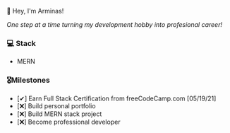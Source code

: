 👋 Hey, I'm Arminas!

*One step at a time turning my development hobby into profesional career!*

### 💻 Stack 
- MERN

### 🎖Milestones
  
  - [✔] Earn Full Stack Certification from freeCodeCamp.com [05/19/21]
  - [❌] Build personal portfolio
  - [❌] Build MERN stack project
  - [❌] Become professional developer
